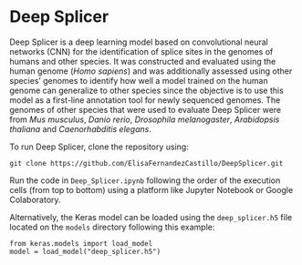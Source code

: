 # Deep Splicer

Deep Splicer is a deep learning model based on convolutional neural networks (CNN) for the identification of splice sites in the genomes of humans and other species.
It was constructed and evaluated using the human genome (*Homo sapiens*) and was additionally assessed using other species’ genomes to identify how well a model trained on the human genome can generalize to other species since the objective is to use this model as a first-line annotation tool for newly sequenced genomes. The genomes of other species that were used to evaluate Deep Splicer were from *Mus musculus*, *Danio rerio*, *Drosophila melanogaster*, *Arabidopsis thaliana* and *Caenorhabditis elegans*.

To run Deep Splicer, clone the repository using:

```
git clone https://github.com/ElisaFernandezCastillo/DeepSplicer.git
```

Run the code in `Deep_Splicer.ipynb` following the order of the execution cells (from top to bottom) using a platform like Jupyter Notebook or Google Colaboratory. 

Alternatively, the Keras model can be loaded using the `deep_splicer.h5` file located on the `models` directory following this example: 

```
from keras.models import load_model
model = load_model("deep_splicer.h5")
```
